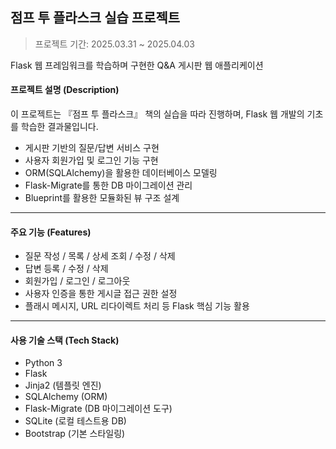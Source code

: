 ## 점프 투 플라스크 실습 프로젝트
> 프로젝트 기간: 2025.03.31 ~ 2025.04.03

Flask 웹 프레임워크를 학습하며 구현한 Q&A 게시판 웹 애플리케이션

#### 프로젝트 설명 (Description)
이 프로젝트는 『점프 투 플라스크』 책의 실습을 따라 진행하며, Flask 웹 개발의 기초를 학습한 결과물입니다.

- 게시판 기반의 질문/답변 서비스 구현
- 사용자 회원가입 및 로그인 기능 구현
- ORM(SQLAlchemy)을 활용한 데이터베이스 모델링
- Flask-Migrate를 통한 DB 마이그레이션 관리
- Blueprint를 활용한 모듈화된 뷰 구조 설계

-------
#### 주요 기능 (Features)
- 질문 작성 / 목록 / 상세 조회 / 수정 / 삭제
- 답변 등록 / 수정 / 삭제
- 회원가입 / 로그인 / 로그아웃
- 사용자 인증을 통한 게시글 접근 권한 설정
- 플래시 메시지, URL 리다이렉트 처리 등 Flask 핵심 기능 활용

-------
#### 사용 기술 스택 (Tech Stack)
- Python 3
- Flask
- Jinja2 (템플릿 엔진)
- SQLAlchemy (ORM)
- Flask-Migrate (DB 마이그레이션 도구)
- SQLite (로컬 테스트용 DB)
- Bootstrap (기본 스타일링)



